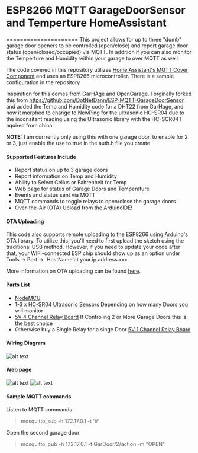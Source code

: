 # ESP8266 MQTT GarageDoorSensor and Temperture HomeAssistant
=====================
This project allows for up to  three "dumb" garage door openers to be controlled (open/close) and report garage door status (open/closed/occupied) via MQTT. In addition if you can also monitor the Temperture and Humidity within your garage to over MQTT as well.

The code covered in this repository utilizes [Home Assistant's MQTT Cover Component](https://www.home-assistant.io/components/cover.mqtt/) and uses an ESP8266 microcontroller. There is a sample configuration in the repository

Inspiration for this comes from GarHAge and OpenGarage. I orginally forked this from https://github.com/DotNetDann/ESP-MQTT-GarageDoorSensor, and added the Temp and Humidity code for a DHT22 from GarHage, and now it morphed to change to NewPing for the ultrasonic HC-SR04 due to the inconsitant reading using the Ultrasonic library with the HC-SCR04 I aquired from china.

**NOTE:** I am currrently only using this with one garage door, to enable for 2 or 3, just enable the use to true in the auth.h file you create

#### Supported Features Include
- Report status on up to 3 garage doors
- Report information on Temp and Humidity
- Ability to Select Celius or Fahrenheit for Temp
- Web page for status of Garage Doors and Temperature
- Events and status sent via MQTT
- MQTT commands to toggle relays to open/close the garage doors
- Over-the-Air (OTA) Upload from the ArduinoIDE!


#### OTA Uploading
This code also supports remote uploading to the ESP8266 using Arduino's OTA library. To utilize this, you'll need to first upload the sketch using the traditional USB method. However, if you need to update your code after that, your WIFI-connected ESP chip should show up as an option under Tools -> Port -> 'HostName'at your.ip.address.xxx. 

More information on OTA uploading can be found [here](http://esp8266.github.io/Arduino/versions/2.0.0/doc/ota_updates/ota_updates.html). 


#### Parts List
- [NodeMCU](https://www.amazon.com/HiLetgo-Version-NodeMCU-Internet-Development/dp/B010O1G1ES/)
- [1-3 x HC-SR04 Ultrasonic Sensors]() Depending on how many Doors you will monitor
- [5V 4 Channel Relay Board](https://www.ebay.com./sch/i.html?_from=R40&_trksid=p2380057.m570.l1313.TR0.TRC0.H0.X5V+4+Channel+Relay+Board.TRS0&_nkw=5V+4+Channel+Relay+Board&_sacat=0) If Controling 2 or More Garage Doors this is the best choice
- Otherwise buy a Single Relay for a singe Door
	[5V 1 Channel Relay Board](https://www.ebay.com./sch/i.html?_from=R40&_trksid=p2380057.m570.l1313.TR0.TRC0.H0.X5V+1+Channel+Relay+Board.TRS0&_nkw=5V+1+Channel+Relay+Board&_sacat=0)

#### Wiring Diagram
![alt text](https://github.com/iceman73/ESP-MQTT-GarageDoorSensor/blob/master/Wiring%20Diagram.png?raw=true "Wiring Diagram")


#### Web page
![alt text](https://github.com/iceman73/ESP-MQTT-GarageDoorSensor/blob/dev/Webpage-with-Temp.png?raw=true "Web Page with Temp")
![alt text](https://github.com/iceman73/ESP-MQTT-GarageDoorSensor/blob/master/WebpageStatus.png?raw=true "Webpage Status")


#### Sample MQTT commands
Listen to MQTT commands
> mosquitto_sub -h 172.17.0.1 -t '#'

Open the second garage door
> mosquitto_pub -h 172.17.0.1 -t GarDoor/2/action -m "OPEN"

